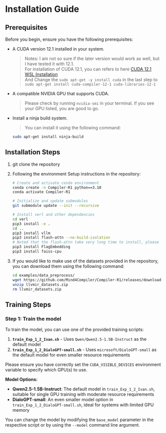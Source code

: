 # Installation Guide

## Prerequisites
Before you begin, ensure you have the following prerequisites:
- A CUDA version 12.1 installed in your system.
    > Notes: I am not so sure if the later version would work as well, but I have tested it with 12.1.\
    > For installation of CUDA 12.1, you can refers to here [CUDA 12.1 WSL Installation](https://developer.nvidia.com/cuda-12-1-0-download-archive?target_os=Linux&target_arch=x86_64&Distribution=WSL-Ubuntu&target_version=2.0&target_type=deb_local) \
    > And Change the `sudo apt-get -y install cuda` in the last step to `sudo apt-get install cuda-compiler-12-1 cuda-libraries-12-1`
- A compatible NVIDIA GPU that supports CUDA.
    > Please check by running `nvidia-smi` in your terminal. If you see your GPU listed, you are good to go.
- Install a ninja build system.
    > You can install it using the following command:
    ```bash
    sudo apt-get install ninja-build
    ```

## Installation Steps
1. git clone the repository
2. Following the environment Setup instructions in the repository:

    ```bash
    # Create and activate conda environment
    conda create -n Compiler-R1 python==3.10
    conda activate Compiler-R1

    # Initialize and update submodules
    git submodule update --init --recursive

    # Install verl and other dependencies
    cd verl
    pip3 install -e .
    cd .. 
    pip3 install vllm
    pip3 install flash-attn --no-build-isolation
    # Noted that the flash-attn take very long time to install, please be patient.
    pip3 install FlagEmbedding
    pip3 install faiss-cpu
    ```

3. If you would like to make use of the datasets provided in the repository, you can download them using the following command:

    ```bash
    cd examples/data_preprocess/
    wget https://github.com/Mind4Compiler/Compiler-R1/releases/download/llvm_raw_code/llvmir_datasets.zip
    unzip llvmir_datasets.zip
    rm llvmir_datasets.zip
    ```
## Training Steps

### Step 1: Train the model
To train the model, you can use one of the provided training scripts:

1. **`train_Exp_1_2_Ivan.sh`** - Uses `Qwen/Qwen2.5-1.5B-Instruct` as the default model
2. **`train_Exp_1_2_DialoGPT-small.sh`** - Uses `microsoft/DialoGPT-small` as the default model for even smaller resource requirements

Please ensure you have correctly set the `CUDA_VISIBLE_DEVICES` environment variable to specify which GPU(s) to use.

**Model Options:**
- **Qwen2.5-1.5B-Instruct**: The default model in `train_Exp_1_2_Ivan.sh`, suitable for single GPU training with moderate resource requirements
- **DialoGPT-small**: An even smaller model option in `train_Exp_1_2_DialoGPT-small.sh`, ideal for systems with limited GPU memory

You can change the model by modifying the `base_model` parameter in the respective script or by using the `--model` command line argument.